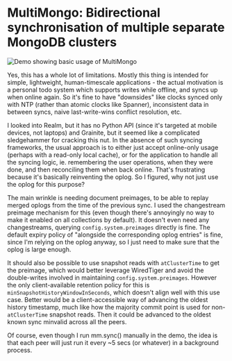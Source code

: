 MultiMongo: Bidirectional synchronisation of multiple separate MongoDB clusters
===============================================================================

![Demo showing basic usage of MultiMongo](multimongo-demo.gif)

Yes, this has a whole lot of limitations.  Mostly this thing is intended for simple, lightweight, human-timescale applications - the actual motivation is a personal todo system which supports writes while offline, and syncs up when online again.  So it's fine to have "downsides" like clocks synced only with NTP (rather than atomic clocks like Spanner), inconsistent data in between syncs, naive last-write-wins conflict resolution, etc.

I looked into Realm, but it has no Python API (since it's targeted at mobile devices, not laptops) and Grainite, but it seemed like a complicated sledgehammer for cracking this nut.  In the absence of such syncing frameworks, the usual approach is to either just accept online-only usage (perhaps with a read-only local cache), or for the application to handle all the syncing logic, ie. remembering the user operations, when they were done, and then reconciling them when back online.  That's frustrating because it's basically reinventing the oplog.  So I figured, why not just use the oplog for this purpose?

The main wrinkle is needing document preimages, to be able to replay merged oplogs from the time of the previous sync.  I used the changestream preimage mechanism for this (even though there's annoyingly no way to make it enabled on all collections by default).  It doesn't even need any changestreams, querying `config.system.preimages` directly is fine.  The default expiry policy of "alongside the corresponding oplog entries" is fine, since I'm relying on the oplog anyway, so I just need to make sure that the oplog is large enough.

It should also be possible to use snapshot reads with `atClusterTime` to get the preimage, which would better leverage WiredTiger and avoid the double-writes involved in maintaining `config.system.preimages`.  However the only client-available retention policy for this is `minSnapshotHistoryWindowInSeconds`, which doesn't align well with this use case.  Better would be a client-accessible way of advancing the oldest history timestamp, much like how the majority commit point is used for non-`atClusterTime` snapshot reads.  Then it could be advanced to the oldest known sync minvalid across all the peers.

Of course, even though I run mm.sync() manually in the demo, the idea is that each peer will just run it every ~5 secs (or whatever) in a background process.
